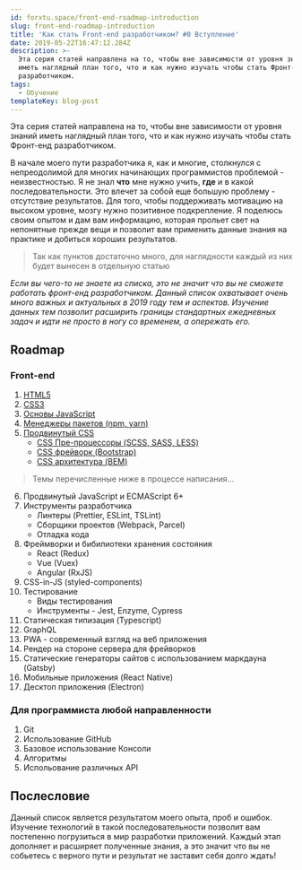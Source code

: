```yaml
---
id: forxtu.space/front-end-roadmap-introduction
slug: front-end-roadmap-introduction
title: 'Как стать Front-end разработчиком? #0 Вступление'
date: 2019-05-22T16:47:12.284Z
description: >-
  Эта серия статей направлена на то, чтобы вне зависимости от уровня знаний
  иметь наглядный план того, что и как нужно изучать чтобы стать Фронт-енд
  разработчиком.
tags:
  - Обучение
templateKey: blog-post
---
```

Эта серия статей направлена на то, чтобы вне зависимости от уровня знаний иметь наглядный план того, что и как нужно изучать чтобы стать Фронт-енд разработчиком.

В начале моего пути разработчика я, как и многие, столкнулся с непреодолимой для многих начинающих программистов проблемой - неизвестностью. Я не знал **что** мне нужно учить, **где** и в какой последовательности. Это влечет за собой еще большую проблему - отсутствие результатов. Для того, чтобы поддерживать мотивацию на высоком уровне, мозгу нужно позитивное подкрепление. Я поделюсь своим опытом и дам вам информацию, которая прольет свет на непонятные прежде вещи и позволит вам применить данные знания на практике и добиться хороших результатов.

> Так как пунктов достаточно много, для наглядности каждый из них будет вынесен в отдельную статью

_Если вы чего-то не знаете из списка,  это не значит что вы не сможете работать фронт-енд разработчиком. Данный список охватывает очень много важных и актуальных в 2019 году тем и аспектов. Изучение данных тем позволит расширить границы стандартных ежедневных задач и идти не просто в ногу со временем, а опережать его._

## Roadmap

### Front-end

1. [HTML5](https://forxtu.space/front-end-roadmap-html/)
2. [CSS3](https://forxtu.space/front-end-roadmap-css/)
3. [Основы JavaScript](https://forxtu.space/front-end-roadmap-basic-js/)
4. [Менеджеры пакетов (npm, yarn)](https://forxtu.space/front-end-roadmap-package-managers/)
5. [Продвинутый CSS](https://forxtu.space/front-end-roadmap-advanced-css/)
   * [CSS Пре-процессоры (SCSS, SASS, LESS)](https://forxtu.space/front-end-roadmap-advanced-css/#css-препроцессор)
   * [CSS фрейворк (Bootstrap)](https://forxtu.space/front-end-roadmap-advanced-css/#css-фреймворки)
   * [CSS архитектура (BEM)](https://forxtu.space/front-end-roadmap-advanced-css/#css-архитектура)

> Темы перечисленные ниже в процессе написания...

6. Продвинутый JavaScript и ECMAScript 6+
7. Инструменты разработчика
   * Линтеры (Prettier, ESLint, TSLint)
   * Сборщики проектов (Webpack, Parcel)
   * Отладка кода
8. Фреймворки и бибилиотеки хранения состояния
   * React (Redux)
   * Vue (Vuex)
   * Angular (RxJS)
9. CSS-in-JS (styled-components)
10. Тестирование
    * Виды тестирования 
    * Инструменты - Jest, Enzyme, Cypress
11. Статическая типизация (Typescript)
12. GraphQL
13. PWA - современный взгляд на веб приложения
14. Рендер на стороне сервера для фрейворков
15. Статические генераторы сайтов с использованием маркдауна (Gatsby)
16. Мобильные приложения (React Native)
17. Десктоп приложения (Electron)

### Для программиста любой направленности

1. Git
2. Использование GitHub
3. Базовое использование Консоли
4. Алгоритмы
5. Испольование различных API

## Послесловие

Данный список является результатом моего опыта, проб и ошибок. Изучение технологий в такой последовательности позволит вам постепенно погрузиться в мир разработки приложений. Каждый этап дополняет и расширяет полученные знания, а это значит что вы не собьетесь с верного пути и результат не заставит себя долго ждать!
